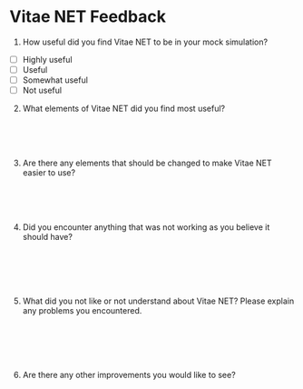 # Vitae NET Feedback

1) How useful did you find Vitae NET to be in your mock simulation?
  - [ ]	Highly useful
  - [ ]	Useful
  - [ ]	Somewhat useful
  - [ ]	Not useful

2) What elements of Vitae NET did you find most useful?

<br><br><br>

3) Are there any elements that should be changed to make Vitae NET easier to use?

<br><br><br>

4) Did you encounter anything that was not working as you believe it should have?

<br><br><br><br>

5) What did you not like or not understand about Vitae NET? Please explain any problems you encountered.

<br><br><br><br>

6) Are there any other improvements you would like to see?

<br><br><br>
